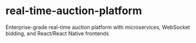 # real-time-auction-platform
Enterprise-grade real-time auction platform with microservices, WebSocket bidding, and React/React Native frontends
